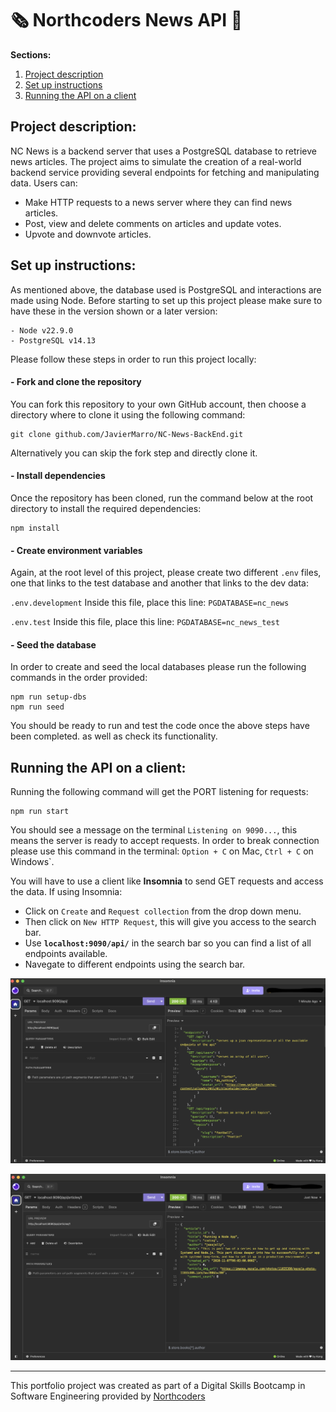 # :newspaper_roll: Northcoders News API :newspaper:

**Sections:**

1. [Project description](#project-description)
2. [Set up instructions](#set-up-instructions)
3. [Running the API on a client](#running-the-api-on-a-client)

## Project description:

NC News is a backend server that uses a PostgreSQL database to retrieve news articles. The project aims to simulate the creation of a real-world backend service providing several endpoints for fetching and manipulating data.
Users can:

- Make HTTP requests to a news server where they can find news articles.
- Post, view and delete comments on articles and update votes.
- Upvote and downvote articles.

## Set up instructions:

As mentioned above, the database used is PostgreSQL and interactions are made using Node. Before starting to set up this project please make sure to have these in the version shown or a later version:

```
- Node v22.9.0
- PostgreSQL v14.13
```

Please follow these steps in order to run this project locally:

#### - Fork and clone the repository

You can fork this repository to your own GitHub account, then choose a directory where to clone it using the following command:

```
git clone github.com/JavierMarro/NC-News-BackEnd.git
```

Alternatively you can skip the fork step and directly clone it.

#### - Install dependencies

Once the repository has been cloned, run the command below at the root directory to install the required dependencies:

```
npm install
```

#### - Create environment variables

Again, at the root level of this project, please create two different `.env` files, one that links to the test database and another that links to the dev data:

`.env.development`
Inside this file, place this line:
`PGDATABASE=nc_news`

`.env.test`
Inside this file, place this line:
`PGDATABASE=nc_news_test`

#### - Seed the database

In order to create and seed the local databases please run the following commands in the order provided:

```
npm run setup-dbs
npm run seed
```

You should be ready to run and test the code once the above steps have been completed. as well as check its functionality.

## Running the API on a client:

Running the following command will get the PORT listening for requests:

```
npm run start
```

You should see a message on the terminal `Listening on 9090...`, this means the server is ready to accept requests. In order to break connection please use this command in the terminal: `Option + C` on Mac, `Ctrl + C` on Windows`.

You will have to use a client like **Insomnia** to send GET requests and access the data.
If using Insomnia:

- Click on `Create` and `Request collection` from the drop down menu.
- Then click on `New HTTP Request`, this will give you access to the search bar.
- Use **`localhost:9090/api/`** in the search bar so you can find a list of all endpoints available.
- Navegate to different endpoints using the search bar.

![alt text](<Screenshot 2024-11-29 at 15.59.58.png>)

![alt text](<Screenshot 2024-11-29 at 16.00.27.png>)

---

This portfolio project was created as part of a Digital Skills Bootcamp in Software Engineering provided by [Northcoders](https://northcoders.com/)
